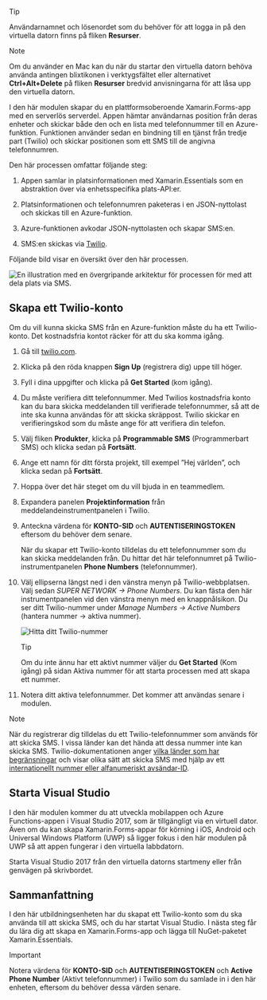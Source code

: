 > [!TIP]
> Användarnamnet och lösenordet som du behöver för att logga in på den virtuella datorn finns på fliken **Resurser**.

> [!NOTE]
> Om du använder en Mac kan du när du startar den virtuella datorn behöva använda antingen blixtikonen i verktygsfältet eller alternativet **Ctrl+Alt+Delete** på fliken **Resurser** bredvid anvisningarna för att låsa upp den virtuella datorn.


I den här modulen skapar du en plattformsoberoende Xamarin.Forms-app med en serverlös serverdel. Appen hämtar användarnas position från deras enheter och skickar både den och en lista med telefonnummer till en Azure-funktion. Funktionen använder sedan en bindning till en tjänst från tredje part (Twilio) och skickar positionen som ett SMS till de angivna telefonnumren.

Den här processen omfattar följande steg:

1. Appen samlar in platsinformationen med Xamarin.Essentials som en abstraktion över via enhetsspecifika plats-API:er.

1. Platsinformationen och telefonnumren paketeras i en JSON-nyttolast och skickas till en Azure-funktion.

1. Azure-funktionen avkodar JSON-nyttolasten och skapar SMS:en.

1. SMS:en skickas via [Twilio](https://www.twilio.com/?azure-portal=true).

Följande bild visar en översikt över den här processen.

![En illustration med en övergripande arkitektur för processen för med att dela plats via SMS.](../media/1-architecture.png)

## <a name="create-a-twilio-account"></a>Skapa ett Twilio-konto

Om du vill kunna skicka SMS från en Azure-funktion måste du ha ett Twilio-konto. Det kostnadsfria kontot räcker för att du ska komma igång.

1. Gå till [twilio.com](https://www.twilio.com?azure-portal=true).

1. Klicka på den röda knappen **Sign Up** (registrera dig) uppe till höger.

1. Fyll i dina uppgifter och klicka på **Get Started** (kom igång).

1. Du måste verifiera ditt telefonnummer. Med Twilios kostnadsfria konto kan du bara skicka meddelanden till verifierade telefonnummer, så att de inte ska kunna användas för att skicka skräppost. Twilio skickar en verifieringskod som du måste ange för att verifiera din telefon.

1. Välj fliken **Produkter**, klicka på **Programmable SMS** (Programmerbart SMS) och klicka sedan på **Fortsätt**.

1. Ange ett namn för ditt första projekt, till exempel ”Hej världen”, och klicka sedan på **Fortsätt**.

1. Hoppa över det här steget om du vill bjuda in en teammedlem.

1. Expandera panelen **Projektinformation** från meddelandeinstrumentpanelen i Twilio.

1. Anteckna värdena för **KONTO-SID** och **AUTENTISERINGSTOKEN** eftersom du behöver dem senare.

    När du skapar ett Twilio-konto tilldelas du ett telefonnummer som du kan skicka meddelanden från. Du hittar det här telefonnumret på Twilio-instrumentpanelen **Phone Numbers** (telefonnummer).

1. Välj ellipserna längst ned i den vänstra menyn på Twilio-webbplatsen. Välj sedan *SUPER NETWORK -> Phone Numbers*. Du kan fästa den här instrumentpanelen vid den vänstra menyn med en knappnålsikon. Du ser ditt Twilio-nummer under *Manage Numbers -> Active Numbers* (hantera nummer -> aktiva nummer).

    ![Hitta ditt Twilio-nummer](../media/7-twilio-find-number.png)

    > [!TIP]
    > Om du inte ännu har ett aktivt nummer väljer du **Get Started** (Kom igång) på sidan Aktiva nummer för att starta processen med att skapa ett nummer.

1. Notera ditt aktiva telefonnummer. Det kommer att användas senare i modulen.


> [!NOTE]
> När du registrerar dig tilldelas du ett Twilio-telefonnummer som används för att skicka SMS. I vissa länder kan det hända att dessa nummer inte kan skicka SMS. Twilio-dokumentationen anger [vilka länder som har begränsningar](https://support.twilio.com/hc/articles/223183068-Twilio-international-phone-number-availability-and-their-capabilities?azure-portal=true) och visar olika sätt att skicka SMS med hjälp av ett [internationellt nummer eller alfanumeriskt avsändar-ID](https://support.twilio.com/hc/articles/226690868-Using-Twilio-when-SMS-numbers-are-unavailable-in-your-country?azure-portal=true).

## <a name="launch-visual-studio"></a>Starta Visual Studio

I den här modulen kommer du att utveckla mobilappen och Azure Functions-appen i Visual Studio 2017, som är tillgängligt via en virtuell dator. Även om du kan skapa Xamarin.Forms-appar för körning i iOS, Android och Universal Windows Platform (UWP) så ligger fokus i den här modulen på UWP så att appen fungerar i den virtuella labbdatorn.

Starta Visual Studio 2017 från den virtuella datorns startmeny eller från genvägen på skrivbordet.

## <a name="summary"></a>Sammanfattning

I den här utbildningsenheten har du skapat ett Twilio-konto som du ska använda till att skicka SMS, och du har startat Visual Studio. I nästa steg får du lära dig att skapa en Xamarin.Forms-app och lägga till NuGet-paketet Xamarin.Essentials.

> [!IMPORTANT]
> Notera värdena för **KONTO-SID** och **AUTENTISERINGSTOKEN** och **Active Phone Number** (Aktivt telefonnummer) i Twilio som du samlade in i den här enheten, eftersom du behöver dessa värden senare.
